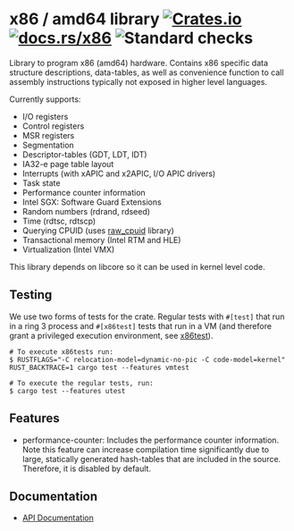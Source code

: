 # x86 / amd64 library [![Crates.io](https://img.shields.io/crates/v/x86.svg)](https://crates.io/crates/x86) [![docs.rs/x86](https://docs.rs/x86/badge.svg)](https://docs.rs/crate/x86/) ![Standard checks](https://github.com/gz/rust-x86/actions/workflows/standard.yml/badge.svg)


Library to program x86 (amd64) hardware. Contains x86 specific data structure descriptions, data-tables, as well as convenience function to call assembly instructions typically not exposed in higher level languages.

Currently supports:

  * I/O registers
  * Control registers
  * MSR registers
  * Segmentation
  * Descriptor-tables (GDT, LDT, IDT)
  * IA32-e page table layout
  * Interrupts (with xAPIC and x2APIC, I/O APIC drivers)
  * Task state
  * Performance counter information
  * Intel SGX: Software Guard Extensions
  * Random numbers (rdrand, rdseed)
  * Time (rdtsc, rdtscp)
  * Querying CPUID (uses [raw_cpuid](https://github.com/gz/rust-cpuid) library)
  * Transactional memory (Intel RTM and HLE)
  * Virtualization (Intel VMX)

This library depends on libcore so it can be used in kernel level code.

## Testing

We use two forms of tests for the crate. Regular tests with `#[test]` that run in a ring 3 process
and `#[x86test]` tests that run in a VM (and therefore grant a privileged execution environment, see [x86test](https://github.com/gz/rust-x86/tree/master/x86test)).

```
# To execute x86tests run:
$ RUSTFLAGS="-C relocation-model=dynamic-no-pic -C code-model=kernel" RUST_BACKTRACE=1 cargo test --features vmtest

# To execute the regular tests, run:
$ cargo test --features utest
```
## Features

  * performance-counter: Includes the performance counter information. Note this feature
    can increase compilation time significantly due to large, statically generated hash-tables
    that are included in the source. Therefore, it is disabled by default.

## Documentation
 * [API Documentation](https://docs.rs/crate/x86/)
